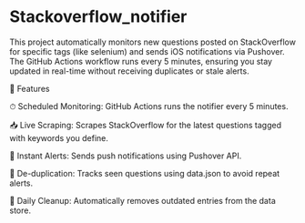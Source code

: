 # Stackoverflow_notifier

This project automatically monitors new questions posted on StackOverflow for specific tags (like selenium) and sends iOS notifications via Pushover. The GitHub Actions workflow runs every 5 minutes, ensuring you stay updated in real-time without receiving duplicates or stale alerts.

🚀 Features

⏱ Scheduled Monitoring: GitHub Actions runs the notifier every 5 minutes.

📥 Live Scraping: Scrapes StackOverflow for the latest questions tagged with keywords you define.

🔔 Instant Alerts: Sends push notifications using Pushover API.

🧠 De-duplication: Tracks seen questions using data.json to avoid repeat alerts.

🧹 Daily Cleanup: Automatically removes outdated entries from the data store.
